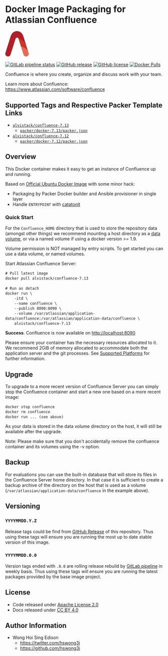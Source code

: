 # Docker Image Packaging for Atlassian Confluence

<img src="/alvistack.svg" width="75" alt="AlviStack">

[![GitLab pipeline status](https://img.shields.io/gitlab/pipeline/alvistack/docker-confluence/master)](https://gitlab.com/alvistack/docker-confluence/-/pipelines)
[![GitHub release](https://img.shields.io/github/release/alvistack/docker-confluence.svg)](https://github.com/alvistack/docker-confluence/releases)
[![GitHub license](https://img.shields.io/github/license/alvistack/docker-confluence.svg)](https://github.com/alvistack/docker-confluence/blob/master/LICENSE)
[![Docker Pulls](https://img.shields.io/docker/pulls/alvistack/confluence-7.13.svg)](https://hub.docker.com/r/alvistack/confluence-7.13)

Confluence is where you create, organize and discuss work with your team.

Learn more about Confluence: <https://www.atlassian.com/software/confluence>

## Supported Tags and Respective Packer Template Links

  - [`alvistack/confluence-7.13`](https://hub.docker.com/r/alvistack/confluence-7.13)
      - [`packer/docker-7.13/packer.json`](https://github.com/alvistack/docker-confluence/blob/master/packer/docker-7.13/packer.json)
  - [`alvistack/confluence-7.12`](https://hub.docker.com/r/alvistack/confluence-7.12)
      - [`packer/docker-7.12/packer.json`](https://github.com/alvistack/docker-confluence/blob/master/packer/docker-7.12/packer.json)

## Overview

This Docker container makes it easy to get an instance of Confluence up and running.

Based on [Official Ubuntu Docker Image](https://hub.docker.com/_/ubuntu/) with some minor hack:

  - Packaging by Packer Docker builder and Ansible provisioner in single layer
  - Handle `ENTRYPOINT` with [catatonit](https://github.com/openSUSE/catatonit)

### Quick Start

For the `Confluence_HOME` directory that is used to store the repository data (amongst other things) we recommend mounting a host directory as a [data volume](https://docs.docker.com/engine/tutorials/dockervolumes/#/data-volumes), or via a named volume if using a docker version \>= 1.9.

Volume permission is NOT managed by entry scripts. To get started you can use a data volume, or named volumes.

Start Atlassian Confluence Server:

    # Pull latest image
    docker pull alvistack/confluence-7.13
    
    # Run as detach
    docker run \
        -itd \
        --name confluence \
        --publish 8090:8090 \
        --volume /var/atlassian/application-data/confluence:/var/atlassian/application-data/confluence \
        alvistack/confluence-7.13

**Success**. Confluence is now available on <http://localhost:8090>

Please ensure your container has the necessary resources allocated to it. We recommend 2GiB of memory allocated to accommodate both the application server and the git processes. See [Supported Platforms](https://confluence.atlassian.com/display/Confluence/Supported+Platforms) for further information.

## Upgrade

To upgrade to a more recent version of Confluence Server you can simply stop the Confluence container and start a new one based on a more recent image:

    docker stop confluence
    docker rm confluence
    docker run ... (see above)

As your data is stored in the data volume directory on the host, it will still be available after the upgrade.

Note: Please make sure that you don't accidentally remove the confluence container and its volumes using the -v option.

## Backup

For evaluations you can use the built-in database that will store its files in the Confluence Server home directory. In that case it is sufficient to create a backup archive of the directory on the host that is used as a volume (`/var/atlassian/application-data/confluence` in the example above).

## Versioning

### `YYYYMMDD.Y.Z`

Release tags could be find from [GitHub Release](https://github.com/alvistack/docker-confluence/releases) of this repository. Thus using these tags will ensure you are running the most up to date stable version of this image.

### `YYYYMMDD.0.0`

Version tags ended with `.0.0` are rolling release rebuild by [GitLab pipeline](https://gitlab.com/alvistack/docker-confluence/-/pipelines) in weekly basis. Thus using these tags will ensure you are running the latest packages provided by the base image project.

## License

  - Code released under [Apache License 2.0](LICENSE)
  - Docs released under [CC BY 4.0](http://creativecommons.org/licenses/by/4.0/)

## Author Information

  - Wong Hoi Sing Edison
      - <https://twitter.com/hswong3i>
      - <https://github.com/hswong3i>
